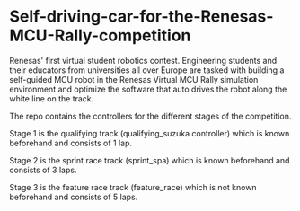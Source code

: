 # Self-driving-car-for-the-Renesas-MCU-Rally-competition

Renesas' first virtual student robotics contest. Engineering students and their educators from universities all over Europe are tasked with building a self-guided MCU robot in the Renesas Virtual MCU Rally simulation environment and optimize the software that auto drives the robot along the white line on the track.





The repo contains the controllers for the different stages of the competition. 

Stage 1 is the qualifying track (qualifying_suzuka controller) which is known beforehand and consists of 1 lap.

Stage 2 is the sprint race track (sprint_spa) which is known beforehand and consists of 3 laps.

Stage 3 is the feature race track (feature_race) which is not known beforehand and consists of 5 laps.
